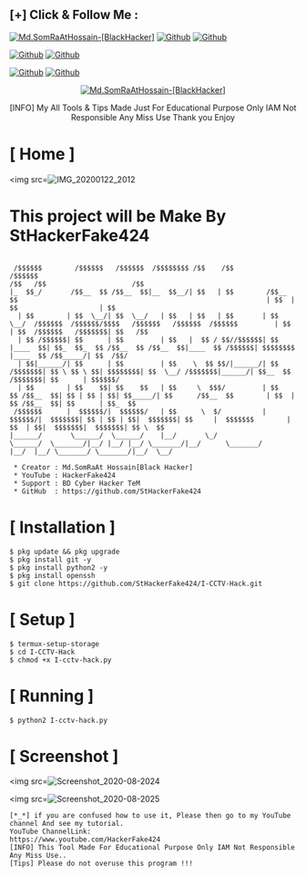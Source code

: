 ## [+] Click & Follow Me :
<a href="https://www.google.com.bd/maps/place/Bangladesh"><img title="Md.SomRaAtHossain-[BlackHacker]" src="https://img.shields.io/badge/MADE%20IN-BANGLADESH-green?colorA=%23ff0000&colorB=%23017e40&style=for-the-badge&logo=map"></a>
[![Github](https://img.shields.io/badge/Github-StHackerFake424-green?style=for-the-badge&logo=github)](https://github.com/StHackerFake424)</a>
[![Github](https://img.shields.io/badge/Chat-WhatsAppGroup-blue?style=for-the-badge&logo=whatsapp)](https://chat.whatsapp.com/FNzdC5zAZ5g6FWV6JlneLd)</a>
</p>

[![Github](https://img.shields.io/badge/Facebook-Md.SomraatHossain-blue?style=flat-square&logo=facebook)](https://fb.com/md.somraat.hossain.2)</a>
[![Github](https://img.shields.io/badge/YOUTUBE-HackerFake424-red?style=flat-square&logo=youtube)](https://www.youtube.com/HackerFake424)</a>
</p>

[![Github](https://img.shields.io/badge/Twitter-Md.SomraatHossain-red?style=for-the-badge&logo=twitter)](https://www.twitter.com/hackerfake424)</a>
[![Github](https://img.shields.io/badge/Instagram-Md.Somraat.Hossain-red?style=for-the-badge&logo=instagram)](https://www.instagram.com/md.somraat.hossain.2)</a>
</p>

<p align="center">
<a href="https://user-images.githubusercontent.com/66360838/86471289-ef71a780-bd5e-11ea-837f-c372257050d9.jpg"><img title="Md.SomRaAtHossain-[BlackHacker]" src="https://img.shields.io/badge/Md.SomRaAt%20Hossain-[BlackHacker]-green?colorA=6f1111&colorB=0f1111&style=for-the-badge&logo=hacker"></a>
<p align="center">
      [INFO] My All Tools & Tips Made Just For Educational Purpose Only IAM Not Responsible Any Miss Use Thank you Enjoy
</p>

# [ Home ]
<img src=![IMG_20200122_2012](https://user-images.githubusercontent.com/66360838/89104428-32489d00-d43b-11ea-8ea4-f2f448b2762d.jpg)

# This project will be Make By StHackerFake424

```

 /$$$$$$        /$$$$$$   /$$$$$$  /$$$$$$$$ /$$    /$$         /$$$$$$                                                               /$$   /$$                     /$$      
|_  $$_/       /$$__  $$ /$$__  $$|__  $$__/| $$   | $$        /$$__  $$                                                             | $$  | $$                    | $$      
  | $$        | $$  \__/| $$  \__/   | $$   | $$   | $$       | $$  \__/  /$$$$$$  /$$$$$$/$$$$   /$$$$$$   /$$$$$$  /$$$$$$         | $$  | $$  /$$$$$$   /$$$$$$$| $$   /$$
  | $$ /$$$$$$| $$      | $$         | $$   |  $$ / $$//$$$$$$| $$       |____  $$| $$_  $$_  $$ /$$__  $$ /$$__  $$|____  $$ /$$$$$$| $$$$$$$$ |____  $$ /$$_____/| $$  /$$/
  | $$|______/| $$      | $$         | $$    \  $$ $$/|______/| $$        /$$$$$$$| $$ \ $$ \ $$| $$$$$$$$| $$  \__/ /$$$$$$$|______/| $$__  $$  /$$$$$$$| $$      | $$$$$$/ 
  | $$        | $$    $$| $$    $$   | $$     \  $$$/         | $$    $$ /$$__  $$| $$ | $$ | $$| $$_____/| $$      /$$__  $$        | $$  | $$ /$$__  $$| $$      | $$_  $$ 
 /$$$$$$      |  $$$$$$/|  $$$$$$/   | $$      \  $/          |  $$$$$$/|  $$$$$$$| $$ | $$ | $$|  $$$$$$$| $$     |  $$$$$$$        | $$  | $$|  $$$$$$$|  $$$$$$$| $$ \  $$
|______/       \______/  \______/    |__/       \_/            \______/  \_______/|__/ |__/ |__/ \_______/|__/      \_______/        |__/  |__/ \_______/ \_______/|__/  \__/
 
 * Creator : Md.SomRaAt Hossain[Black Hacker]       
 * YouTube : HackerFake424
 * Support : BD Cyber Hacker TeM
 * GitHub  : https://github.com/StHackerFake424     
```

# [ Installation ]
```
$ pkg update && pkg upgrade
$ pkg install git -y
$ pkg install python2 -y
$ pkg install openssh
$ git clone https://github.com/StHackerFake424/I-CCTV-Hack.git
```

# [ Setup ]
```
$ termux-setup-storage
$ cd I-CCTV-Hack
$ chmod +x I-cctv-hack.py
```
# [ Running ]
```
$ python2 I-cctv-hack.py

```
# [ Screenshot ]

<img src=![Screenshot_2020-08-2024](https://user-images.githubusercontent.com/66360838/89102812-5a7dcf00-d42e-11ea-9431-06bbf175fb3f.jpg)

<img src=![Screenshot_2020-08-2025](https://user-images.githubusercontent.com/66360838/89102827-88631380-d42e-11ea-92fc-751b7f6100bb.jpg)

```
[*_*] if you are confused how to use it, Please then go to my YouTube channel And see my tutorial.
YouTube ChannelLink:
https://www.youtube.com/HackerFake424
[INFO] This Tool Made For Educational Purpose Only IAM Not Responsible Any Miss Use..
[Tips] Please do not overuse this program !!!
```
